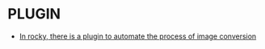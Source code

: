 # PLUGIN

* [In rocky, there is a plugin to automate the process of image conversion](https://docs.openstack.org/glance/latest/admin/interoperable-image-import.html#the-image-conversion)